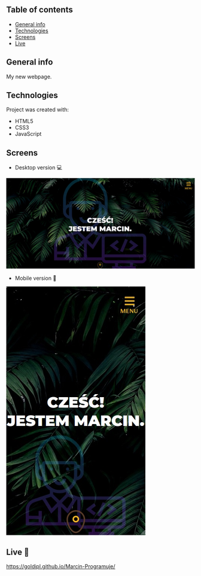 ## Table of contents
* [General info](#general-info)
* [Technologies](#technologies)
* [Screens](#screens)
* [Live](#live)

## General info
My new webpage.

## Technologies
Project was created with:
* HTML5
* CSS3
* JavaScript

## Screens
* Desktop version :computer:     

![Screenshot](Screen01.jpg) 

* Mobile version :iphone:     

![Screenshot](Screen02.jpg) 

## Live :star2:
https://goldipl.github.io/Marcin-Programuje/